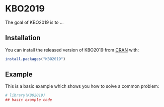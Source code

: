 
<!-- README.md is generated from README.Rmd. Please edit that file -->

# KBO2019

<!-- badges: start -->

<!-- badges: end -->

The goal of KBO2019 is to …

## Installation

You can install the released version of KBO2019 from
[CRAN](https://CRAN.R-project.org) with:

``` r
install.packages("KBO2019")
```

## Example

This is a basic example which shows you how to solve a common problem:

``` r
# library(KBO2019)
## basic example code
```
